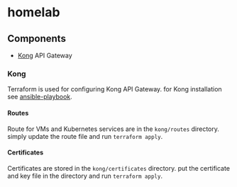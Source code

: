 # homelab

## Components
- [Kong](#kong-api-gateway) API Gateway

### Kong

Terraform is used for configuring Kong API Gateway. for Kong installation see [ansible-playbook](https://github.com/guyzsarun-lab/ansible).
#### Routes
Route for VMs and Kubernetes services are in the `kong/routes` directory. simply update the route file and run `terraform apply`.
#### Certificates
Certificates are stored in the `kong/certificates` directory. put the certificate and key file in the directory and run `terraform apply`.